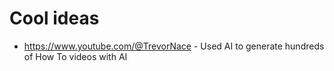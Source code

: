# Cool ideas
- https://www.youtube.com/@TrevorNace - Used AI to generate hundreds of How To videos with AI